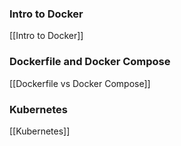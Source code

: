 
### Intro to Docker

[[Intro to Docker]]


### Dockerfile and Docker Compose

[[Dockerfile vs Docker Compose]]

### Kubernetes
[[Kubernetes]]

